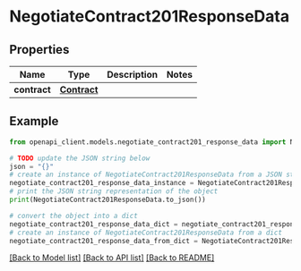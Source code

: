 # NegotiateContract201ResponseData


## Properties

Name | Type | Description | Notes
------------ | ------------- | ------------- | -------------
**contract** | [**Contract**](Contract.md) |  | 

## Example

```python
from openapi_client.models.negotiate_contract201_response_data import NegotiateContract201ResponseData

# TODO update the JSON string below
json = "{}"
# create an instance of NegotiateContract201ResponseData from a JSON string
negotiate_contract201_response_data_instance = NegotiateContract201ResponseData.from_json(json)
# print the JSON string representation of the object
print(NegotiateContract201ResponseData.to_json())

# convert the object into a dict
negotiate_contract201_response_data_dict = negotiate_contract201_response_data_instance.to_dict()
# create an instance of NegotiateContract201ResponseData from a dict
negotiate_contract201_response_data_from_dict = NegotiateContract201ResponseData.from_dict(negotiate_contract201_response_data_dict)
```
[[Back to Model list]](../README.md#documentation-for-models) [[Back to API list]](../README.md#documentation-for-api-endpoints) [[Back to README]](../README.md)


